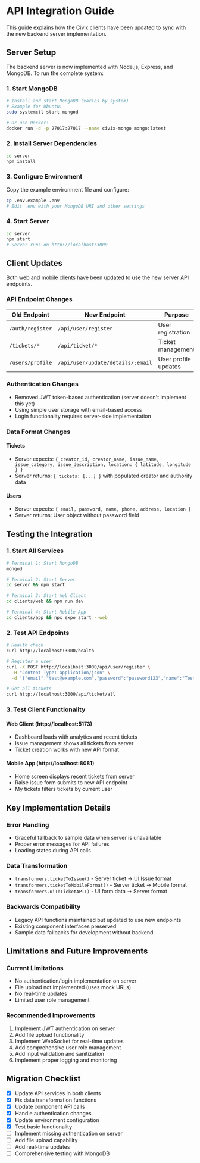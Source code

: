 # API Integration Guide

This guide explains how the Civix clients have been updated to sync with the new backend server implementation.

## Server Setup

The backend server is now implemented with Node.js, Express, and MongoDB. To run the complete system:

### 1. Start MongoDB
```bash
# Install and start MongoDB (varies by system)
# Example for Ubuntu:
sudo systemctl start mongod

# Or use Docker:
docker run -d -p 27017:27017 --name civix-mongo mongo:latest
```

### 2. Install Server Dependencies
```bash
cd server
npm install
```

### 3. Configure Environment
Copy the example environment file and configure:
```bash
cp .env.example .env
# Edit .env with your MongoDB URI and other settings
```

### 4. Start Server
```bash
cd server
npm start
# Server runs on http://localhost:3000
```

## Client Updates

Both web and mobile clients have been updated to use the new server API endpoints.

### API Endpoint Changes

| Old Endpoint | New Endpoint | Purpose |
|-------------|-------------|---------|
| `/auth/register` | `/api/user/register` | User registration |
| `/tickets/*` | `/api/ticket/*` | Ticket management |
| `/users/profile` | `/api/user/update/details/:email` | User profile updates |

### Authentication Changes

- Removed JWT token-based authentication (server doesn't implement this yet)
- Using simple user storage with email-based access
- Login functionality requires server-side implementation

### Data Format Changes

#### Tickets
- Server expects: `{ creator_id, creator_name, issue_name, issue_category, issue_description, location: { latitude, longitude } }`
- Server returns: `{ tickets: [...] }` with populated creator and authority data

#### Users
- Server expects: `{ email, password, name, phone, address, location }`
- Server returns: User object without password field

## Testing the Integration

### 1. Start All Services
```bash
# Terminal 1: Start MongoDB
mongod

# Terminal 2: Start Server
cd server && npm start

# Terminal 3: Start Web Client
cd clients/web && npm run dev

# Terminal 4: Start Mobile App
cd clients/app && npx expo start --web
```

### 2. Test API Endpoints
```bash
# Health check
curl http://localhost:3000/health

# Register a user
curl -X POST http://localhost:3000/api/user/register \
  -H "Content-Type: application/json" \
  -d '{"email":"test@example.com","password":"password123","name":"Test User"}'

# Get all tickets
curl http://localhost:3000/api/ticket/all
```

### 3. Test Client Functionality

#### Web Client (http://localhost:5173)
- Dashboard loads with analytics and recent tickets
- Issue management shows all tickets from server
- Ticket creation works with new API format

#### Mobile App (http://localhost:8081)
- Home screen displays recent tickets from server
- Raise issue form submits to new API endpoint
- My tickets filters tickets by current user

## Key Implementation Details

### Error Handling
- Graceful fallback to sample data when server is unavailable
- Proper error messages for API failures
- Loading states during API calls

### Data Transformation
- `transformers.ticketToIssue()` - Server ticket → UI Issue format
- `transformers.ticketToMobileFormat()` - Server ticket → Mobile format
- `transformers.uiToTicketAPI()` - UI form data → Server format

### Backwards Compatibility
- Legacy API functions maintained but updated to use new endpoints
- Existing component interfaces preserved
- Sample data fallbacks for development without backend

## Limitations and Future Improvements

### Current Limitations
- No authentication/login implementation on server
- File upload not implemented (uses mock URLs)
- No real-time updates
- Limited user role management

### Recommended Improvements
1. Implement JWT authentication on server
2. Add file upload functionality
3. Implement WebSocket for real-time updates
4. Add comprehensive user role management
5. Add input validation and sanitization
6. Implement proper logging and monitoring

## Migration Checklist

- [x] Update API services in both clients
- [x] Fix data transformation functions
- [x] Update component API calls
- [x] Handle authentication changes
- [x] Update environment configuration
- [x] Test basic functionality
- [ ] Implement missing authentication on server
- [ ] Add file upload capability
- [ ] Add real-time updates
- [ ] Comprehensive testing with MongoDB